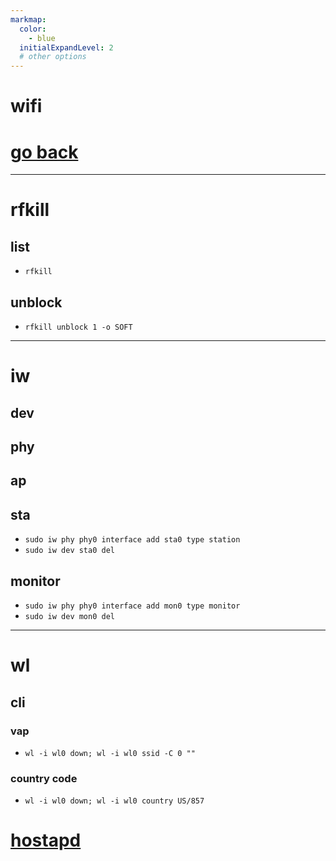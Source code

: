 ```yaml
---
markmap:
  color:
    - blue
  initialExpandLevel: 2
  # other options
---
```


# wifi
# [go back](../index.html)
---
# rfkill
## list
- `rfkill`
## unblock
- `rfkill unblock 1 -o SOFT`
---
# iw
## dev
## phy
## ap
## sta
- `sudo iw phy phy0 interface add sta0 type station`
- `sudo iw dev sta0 del`
## monitor
- `sudo iw phy phy0 interface add mon0 type monitor`
- `sudo iw dev mon0 del`
---
# wl
## cli
### vap
- `wl -i wl0 down; wl -i wl0 ssid -C 0 ""`
### country code
- `wl -i wl0 down; wl -i wl0 country US/857`
# [hostapd](hostapd/index.html)

